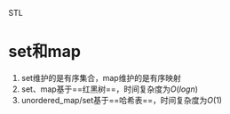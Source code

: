 STL



# set和map

1. set维护的是有序集合，map维护的是有序映射
2. set、map基于==红黑树==，时间复杂度为$O(logn)$
3. unordered_map/set基于==哈希表==，时间复杂度为$O(1)$